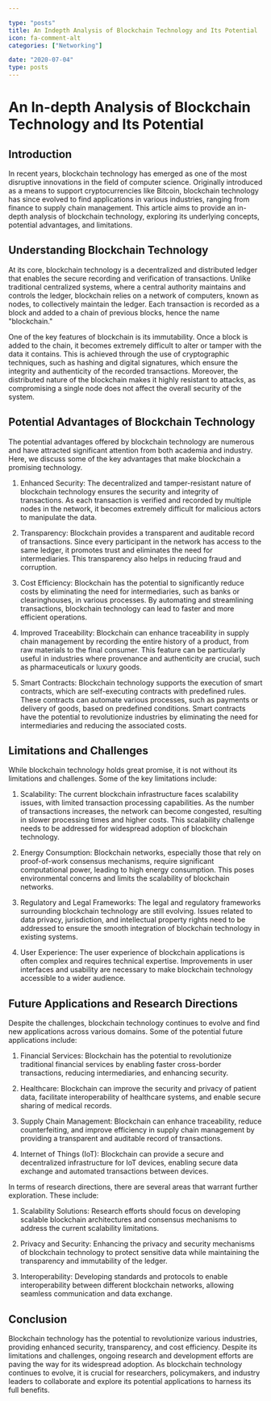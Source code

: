 ```yaml
---

type: "posts"
title: An Indepth Analysis of Blockchain Technology and Its Potential
icon: fa-comment-alt
categories: ["Networking"]

date: "2020-07-04"
type: posts
---
```





# An In-depth Analysis of Blockchain Technology and Its Potential

## Introduction

In recent years, blockchain technology has emerged as one of the most disruptive innovations in the field of computer science. Originally introduced as a means to support cryptocurrencies like Bitcoin, blockchain technology has since evolved to find applications in various industries, ranging from finance to supply chain management. This article aims to provide an in-depth analysis of blockchain technology, exploring its underlying concepts, potential advantages, and limitations.

## Understanding Blockchain Technology

At its core, blockchain technology is a decentralized and distributed ledger that enables the secure recording and verification of transactions. Unlike traditional centralized systems, where a central authority maintains and controls the ledger, blockchain relies on a network of computers, known as nodes, to collectively maintain the ledger. Each transaction is recorded as a block and added to a chain of previous blocks, hence the name "blockchain."

One of the key features of blockchain is its immutability. Once a block is added to the chain, it becomes extremely difficult to alter or tamper with the data it contains. This is achieved through the use of cryptographic techniques, such as hashing and digital signatures, which ensure the integrity and authenticity of the recorded transactions. Moreover, the distributed nature of the blockchain makes it highly resistant to attacks, as compromising a single node does not affect the overall security of the system.

## Potential Advantages of Blockchain Technology

The potential advantages offered by blockchain technology are numerous and have attracted significant attention from both academia and industry. Here, we discuss some of the key advantages that make blockchain a promising technology.

1. Enhanced Security: The decentralized and tamper-resistant nature of blockchain technology ensures the security and integrity of transactions. As each transaction is verified and recorded by multiple nodes in the network, it becomes extremely difficult for malicious actors to manipulate the data.

2. Transparency: Blockchain provides a transparent and auditable record of transactions. Since every participant in the network has access to the same ledger, it promotes trust and eliminates the need for intermediaries. This transparency also helps in reducing fraud and corruption.

3. Cost Efficiency: Blockchain has the potential to significantly reduce costs by eliminating the need for intermediaries, such as banks or clearinghouses, in various processes. By automating and streamlining transactions, blockchain technology can lead to faster and more efficient operations.

4. Improved Traceability: Blockchain can enhance traceability in supply chain management by recording the entire history of a product, from raw materials to the final consumer. This feature can be particularly useful in industries where provenance and authenticity are crucial, such as pharmaceuticals or luxury goods.

5. Smart Contracts: Blockchain technology supports the execution of smart contracts, which are self-executing contracts with predefined rules. These contracts can automate various processes, such as payments or delivery of goods, based on predefined conditions. Smart contracts have the potential to revolutionize industries by eliminating the need for intermediaries and reducing the associated costs.

## Limitations and Challenges

While blockchain technology holds great promise, it is not without its limitations and challenges. Some of the key limitations include:

1. Scalability: The current blockchain infrastructure faces scalability issues, with limited transaction processing capabilities. As the number of transactions increases, the network can become congested, resulting in slower processing times and higher costs. This scalability challenge needs to be addressed for widespread adoption of blockchain technology.

2. Energy Consumption: Blockchain networks, especially those that rely on proof-of-work consensus mechanisms, require significant computational power, leading to high energy consumption. This poses environmental concerns and limits the scalability of blockchain networks.

3. Regulatory and Legal Frameworks: The legal and regulatory frameworks surrounding blockchain technology are still evolving. Issues related to data privacy, jurisdiction, and intellectual property rights need to be addressed to ensure the smooth integration of blockchain technology in existing systems.

4. User Experience: The user experience of blockchain applications is often complex and requires technical expertise. Improvements in user interfaces and usability are necessary to make blockchain technology accessible to a wider audience.

## Future Applications and Research Directions

Despite the challenges, blockchain technology continues to evolve and find new applications across various domains. Some of the potential future applications include:

1. Financial Services: Blockchain has the potential to revolutionize traditional financial services by enabling faster cross-border transactions, reducing intermediaries, and enhancing security.

2. Healthcare: Blockchain can improve the security and privacy of patient data, facilitate interoperability of healthcare systems, and enable secure sharing of medical records.

3. Supply Chain Management: Blockchain can enhance traceability, reduce counterfeiting, and improve efficiency in supply chain management by providing a transparent and auditable record of transactions.

4. Internet of Things (IoT): Blockchain can provide a secure and decentralized infrastructure for IoT devices, enabling secure data exchange and automated transactions between devices.

In terms of research directions, there are several areas that warrant further exploration. These include:

1. Scalability Solutions: Research efforts should focus on developing scalable blockchain architectures and consensus mechanisms to address the current scalability limitations.

2. Privacy and Security: Enhancing the privacy and security mechanisms of blockchain technology to protect sensitive data while maintaining the transparency and immutability of the ledger.

3. Interoperability: Developing standards and protocols to enable interoperability between different blockchain networks, allowing seamless communication and data exchange.

## Conclusion

Blockchain technology has the potential to revolutionize various industries, providing enhanced security, transparency, and cost efficiency. Despite its limitations and challenges, ongoing research and development efforts are paving the way for its widespread adoption. As blockchain technology continues to evolve, it is crucial for researchers, policymakers, and industry leaders to collaborate and explore its potential applications to harness its full benefits.